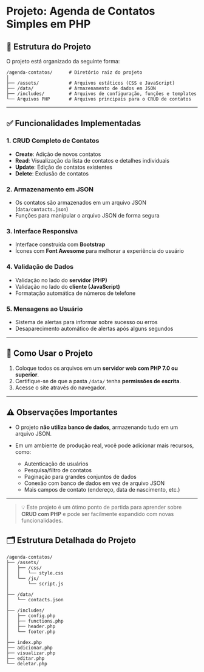 
# Projeto: Agenda de Contatos Simples em PHP

## 📁 Estrutura do Projeto

O projeto está organizado da seguinte forma:

```
/agenda-contatos/      # Diretório raiz do projeto
│
├── /assets/           # Arquivos estáticos (CSS e JavaScript)
├── /data/             # Armazenamento de dados em JSON
├── /includes/         # Arquivos de configuração, funções e templates
└── Arquivos PHP       # Arquivos principais para o CRUD de contatos
```

---

## ✅ Funcionalidades Implementadas

### 1. CRUD Completo de Contatos
- **Create**: Adição de novos contatos  
- **Read**: Visualização da lista de contatos e detalhes individuais  
- **Update**: Edição de contatos existentes  
- **Delete**: Exclusão de contatos  

### 2. Armazenamento em JSON
- Os contatos são armazenados em um arquivo JSON (`data/contacts.json`)
- Funções para manipular o arquivo JSON de forma segura

### 3. Interface Responsiva
- Interface construída com **Bootstrap**
- Ícones com **Font Awesome** para melhorar a experiência do usuário

### 4. Validação de Dados
- Validação no lado do **servidor (PHP)**
- Validação no lado do **cliente (JavaScript)**
- Formatação automática de números de telefone

### 5. Mensagens ao Usuário
- Sistema de alertas para informar sobre sucesso ou erros
- Desaparecimento automático de alertas após alguns segundos

---

## 🚀 Como Usar o Projeto

1. Coloque todos os arquivos em um **servidor web com PHP 7.0 ou superior**.
2. Certifique-se de que a pasta `/data/` tenha **permissões de escrita**.
3. Acesse o site através do navegador.

---

## ⚠️ Observações Importantes

- O projeto **não utiliza banco de dados**, armazenando tudo em um arquivo JSON.
- Em um ambiente de produção real, você pode adicionar mais recursos, como:

  - Autenticação de usuários  
  - Pesquisa/filtro de contatos  
  - Paginação para grandes conjuntos de dados  
  - Conexão com banco de dados em vez de arquivo JSON  
  - Mais campos de contato (endereço, data de nascimento, etc.)

---

> 💡 Este projeto é um ótimo ponto de partida para aprender sobre **CRUD com PHP** e pode ser facilmente expandido com novas funcionalidades.



## 🗂️ Estrutura Detalhada do Projeto

```
/agenda-contatos/
├── /assets/
│   ├── /css/
│   │   └── style.css
│   └── /js/
│       └── script.js
│
├── /data/
│   └── contacts.json
│
├── /includes/
│   ├── config.php
│   ├── functions.php
│   ├── header.php
│   └── footer.php
│
├── index.php
├── adicionar.php
├── visualizar.php
├── editar.php
└── deletar.php
```
